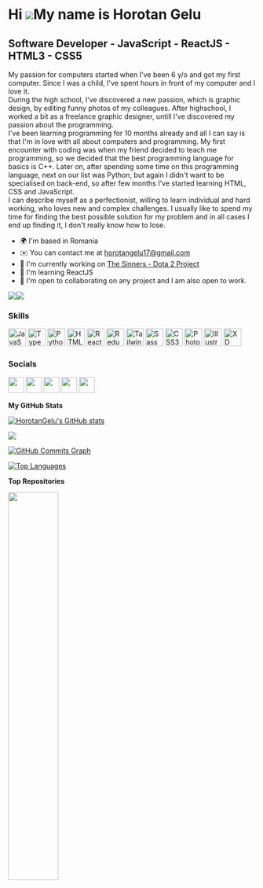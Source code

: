 Hi ![](https://user-images.githubusercontent.com/18350557/176309783-0785949b-9127-417c-8b55-ab5a4333674e.gif)My name is Horotan Gelu
====================================================================================================================================

Software Developer - JavaScript - ReactJS - HTML3 - CSS5
--------------------------------------------------------

My passion for computers started when I've been 6 y/o and got my first computer. Since I was a child, I've spent hours in front of my computer and I love it. <br> During the high school, I've discovered a new passion, which is graphic design, by editing funny photos of my colleagues. After highschool, I worked a bit as a freelance graphic designer, untill I've discovered my passion about the programming. <br> I've been learning programming for 10 months already and all I can say is that I'm in love with all about computers and programming. My first encounter with coding was when my friend decided to teach me programming, so we decided that the best programming language for basics is C++. Later on, after spending some time on this programming language, next on our list was Python, but again I didn't want to be specialised on back-end, so after few months I've started learning HTML, CSS and JavaScript. <br> I can describe myself as a perfectionist, willing to learn individual and hard working, who loves new and complex challenges. I usually like to spend my time for finding the best possible solution for my problem and in all cases I end up finding it, I don't really know how to lose.

* 🌍  I'm based in Romania
* ✉️  You can contact me at [horotangelu17@gmail.com](mailto:horotangelu17@gmail.com)
* 🚀  I'm currently working on [The Sinners - Dota 2 Project](http://thesinners.netlify.app)
* 🧠  I'm learning ReactJS
* 🤝  I'm open to collaborating on any project and I am also open to work.

<a href="https://www.twitter.com/oxymoron365" target="_blank" rel="noreferrer"><img
src="https://img.shields.io/twitter/follow/oxymoron365?logo=twitter&style=for-the-badge&color=a855f7&labelColor=171717"
/></a><a href="https://www.github.com/HorotanGelu" target="_blank" rel="noreferrer"><img
src="https://img.shields.io/github/followers/HorotanGelu?logo=github&style=for-the-badge&color=a855f7&labelColor=171717" /></a>
### Skills

<p align="left">
<a href="https://developer.mozilla.org/en-US/docs/Web/JavaScript" target="_blank" rel="noreferrer"><img src="https://raw.githubusercontent.com/danielcranney/readme-generator/main/public/icons/skills/javascript-colored.svg" width="36" height="36" alt="JavaScript" /></a>
<a href="https://www.typescriptlang.org/" target="_blank" rel="noreferrer"><img src="https://raw.githubusercontent.com/danielcranney/readme-generator/main/public/icons/skills/typescript-colored.svg" width="36" height="36" alt="TypeScript" /></a>
<a href="https://www.python.org/" target="_blank" rel="noreferrer"><img src="https://raw.githubusercontent.com/danielcranney/readme-generator/main/public/icons/skills/python-colored.svg" width="36" height="36" alt="Python" /></a>
<a href="https://developer.mozilla.org/en-US/docs/Glossary/HTML5" target="_blank" rel="noreferrer"><img src="https://raw.githubusercontent.com/danielcranney/readme-generator/main/public/icons/skills/html5-colored.svg" width="36" height="36" alt="HTML5" /></a>
<a href="https://reactjs.org/" target="_blank" rel="noreferrer"><img src="https://raw.githubusercontent.com/danielcranney/readme-generator/main/public/icons/skills/react-colored.svg" width="36" height="36" alt="React" /></a>
<a href="https://redux.js.org/" target="_blank" rel="noreferrer"><img src="https://raw.githubusercontent.com/danielcranney/readme-generator/main/public/icons/skills/redux-colored.svg" width="36" height="36" alt="Redux" /></a>
<a href="https://tailwindcss.com/" target="_blank" rel="noreferrer"><img src="https://raw.githubusercontent.com/danielcranney/readme-generator/main/public/icons/skills/tailwindcss-colored.svg" width="36" height="36" alt="TailwindCSS" /></a>
<a href="https://sass-lang.com/" target="_blank" rel="noreferrer"><img src="https://raw.githubusercontent.com/danielcranney/readme-generator/main/public/icons/skills/sass-colored.svg" width="36" height="36" alt="Sass" /></a>
<a href="https://www.w3.org/TR/CSS/#css" target="_blank" rel="noreferrer"><img src="https://raw.githubusercontent.com/danielcranney/readme-generator/main/public/icons/skills/css3-colored.svg" width="36" height="36" alt="CSS3" /></a>
<a href="https://www.adobe.com/uk/products/photoshop.html" target="_blank" rel="noreferrer"><img src="https://raw.githubusercontent.com/danielcranney/readme-generator/main/public/icons/skills/photoshop-colored.svg" width="36" height="36" alt="Photoshop" /></a>
<a href="adobe.com/uk/products/illustrator.html" target="_blank" rel="noreferrer"><img src="https://raw.githubusercontent.com/danielcranney/readme-generator/main/public/icons/skills/illustrator-colored.svg" width="36" height="36" alt="Illustrator" /></a>
<a href="https://www.adobe.com/uk/products/xd.html" target="_blank" rel="noreferrer"><img src="https://raw.githubusercontent.com/danielcranney/readme-generator/main/public/icons/skills/xd-colored.svg" width="36" height="36" alt="XD" /></a>
</p>

### Socials

<p align="left"> <a href="https://www.behance.com/horotangelu" target="_blank" rel="noreferrer"><img src="https://raw.githubusercontent.com/danielcranney/readme-generator/main/public/icons/socials/behance.svg" width="32" height="32" /></a> <a href="https://www.github.com/HorotanGelu" target="_blank" rel="noreferrer"><img src="https://raw.githubusercontent.com/danielcranney/readme-generator/main/public/icons/socials/github.svg" width="32" height="32" /></a> <a href="http://www.instagram.com/horotangelu_" target="_blank" rel="noreferrer"><img src="https://raw.githubusercontent.com/danielcranney/readme-generator/main/public/icons/socials/instagram.svg" width="32" height="32" /></a> <a href="https://www.linkedin.com/in/gelu-horotan-698084193/" target="_blank" rel="noreferrer"><img src="https://raw.githubusercontent.com/danielcranney/readme-generator/main/public/icons/socials/linkedin.svg" width="32" height="32" /></a> <a href="https://www.twitter.com/oxymoron365" target="_blank" rel="noreferrer"><img src="https://raw.githubusercontent.com/danielcranney/readme-generator/main/public/icons/socials/twitter.svg" width="32" height="32" /></a></p>


<b>My GitHub Stats</b>

<a href="http://www.github.com/HorotanGelu"><img src="https://github-readme-stats.vercel.app/api?username=HorotanGelu&show_icons=true&hide=stars,prs,&count_private=true&title_color=ef4444&text_color=ffffff&icon_color=a855f7&bg_color=171717&hide_border=true&show_icons=true" alt="HorotanGelu's GitHub stats" /></a>

<a href="http://www.github.com/HorotanGelu"><img src="https://github-readme-streak-stats.herokuapp.com/?user=HorotanGelu&stroke=ffffff&background=171717&ring=ef4444&fire=ef4444&currStreakNum=ffffff&currStreakLabel=ef4444&sideNums=ffffff&sideLabels=ffffff&dates=ffffff&hide_border=true" /></a>

<a href="http://www.github.com/HorotanGelu"><img src="https://activity-graph.herokuapp.com/graph?username=HorotanGelu&bg_color=171717&color=ffffff&line=a855f7&point=ffffff&area_color=171717&area=true&hide_border=true&custom_title=GitHub%20Commits%20Graph" alt="GitHub Commits Graph" /></a>

<a href="https://github.com/HorotanGelu" align="left"><img src="https://github-readme-stats.vercel.app/api/top-langs/?username=HorotanGelu&langs_count=10&title_color=ef4444&text_color=ffffff&icon_color=a855f7&bg_color=171717&hide_border=true&locale=en&custom_title=Top%20%Languages" alt="Top Languages" /></a>

<b>Top Repositories</b>

<div width="100%" align="center"><a href="https://github.com/HorotanGelu/theSinners" align="left"><img align="left" width="45%" src="https://github-readme-stats.vercel.app/api/pin/?username=HorotanGelu&repo=theSinners&title_color=ef4444&text_color=ffffff&icon_color=a855f7&bg_color=171717&hide_border=true&locale=en" /></a></div><br /><br /><br /><br /><br /><br /><br />
